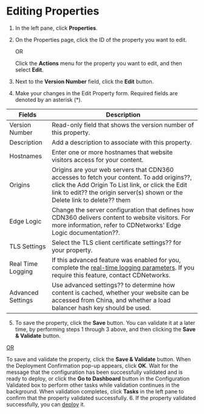 
# Editing Properties

1. In the left pane, click **Properties**.
2. On the Properties page, click the ID of the property you want to edit.
    
    OR

    Click the **Actions** menu for the property you want to edit, and then select **Edit**.
3. Next to the **Version Number** field, click the **Edit** button.
4. Make your changes in the Edit Property form. Required fields are denoted by an asterisk (\*).

| **Fields** | **Description** |
| ---------- | --------------- |
| Version Number | Read-only field that shows the version number of this property.
| Description | Add a description to associate with this property.|
| Hostnames | Enter one or more hostnames that website visitors access for your content.|
| Origins | Origins are your web servers that CDN360 accesses to fetch your content. To add origins??, click the Add Origin To List link, or click the Edit link to edit?? the origin server(s) shown or the Delete link to delete?? them |
| Edge Logic | Change the server configuration that defines how CDN360 delivers content to website visitors. For more information, refer to CDNetworks' Edge Logic documentation??.|
| TLS Settings | Select the TLS client certificate settings?? for your property.|
| Real Time Logging | If this advanced feature was enabled for you, complete the [real-time logging parameters](<Real Time Logging.htm>). If you require this feature, contact CDNetworks.|
| Advanced Settings | Use advanced settings?? to determine how content is cached, whether your website can be accessed from China, and whether a load balancer hash key should be used.                                                                             

5. To save the property, click the **Save** button. You can validate it at a later time, by performing steps 1 through 3 above, and then clicking the **Save & Validate** button.<br>

<u>OR</u>

To save and validate the property, click the **Save & Validate** button. When the Deployment Confirmation pop-up appears, click **OK**. Wait for the message that the configuration has been successfully validated and is ready to deploy, or click the **Go to Dashboard** button in the Configuration Validated box to perform other tasks while validation continues in the background. When validation completes, click **Tasks** in the left pane to confirm that the property validated successfully.
6. If the property validated successfully, you can [deploy](<Deploying Your Property.htm>) it.
